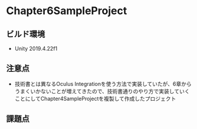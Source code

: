# Chapter6SampleProject
 
## ビルド環境
- Unity 2019.4.22f1

## 注意点
- 技術書とは異なるOculus Integrationを使う方法で実装していたが、6章からうまくいかないことが増えてきたので、技術書通りのやり方で実装していくことにしてChapter4SampleProjectを複製して作成したプロジェクト

## 課題点
